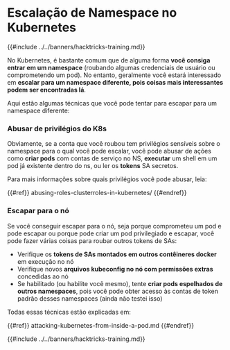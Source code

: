 # Escalação de Namespace no Kubernetes

{{#include ../../banners/hacktricks-training.md}}

No Kubernetes, é bastante comum que de alguma forma **você consiga entrar em um namespace** (roubando algumas credenciais de usuário ou comprometendo um pod). No entanto, geralmente você estará interessado em **escalar para um namespace diferente, pois coisas mais interessantes podem ser encontradas lá**.

Aqui estão algumas técnicas que você pode tentar para escapar para um namespace diferente:

### Abusar de privilégios do K8s

Obviamente, se a conta que você roubou tem privilégios sensíveis sobre o namespace para o qual você pode escalar, você pode abusar de ações como **criar pods** com contas de serviço no NS, **executar** um shell em um pod já existente dentro do ns, ou ler os **tokens** SA secretos.

Para mais informações sobre quais privilégios você pode abusar, leia:

{{#ref}}
abusing-roles-clusterroles-in-kubernetes/
{{#endref}}

### Escapar para o nó

Se você conseguir escapar para o nó, seja porque comprometeu um pod e pode escapar ou porque pode criar um pod privilegiado e escapar, você pode fazer várias coisas para roubar outros tokens de SAs:

- Verifique os **tokens de SAs montados em outros contêineres docker** em execução no nó
- Verifique novos **arquivos kubeconfig no nó com permissões extras** concedidas ao nó
- Se habilitado (ou habilite você mesmo), tente **criar pods espelhados de outros namespaces**, pois você pode obter acesso às contas de token padrão desses namespaces (ainda não testei isso)

Todas essas técnicas estão explicadas em:

{{#ref}}
attacking-kubernetes-from-inside-a-pod.md
{{#endref}}

{{#include ../../banners/hacktricks-training.md}}
